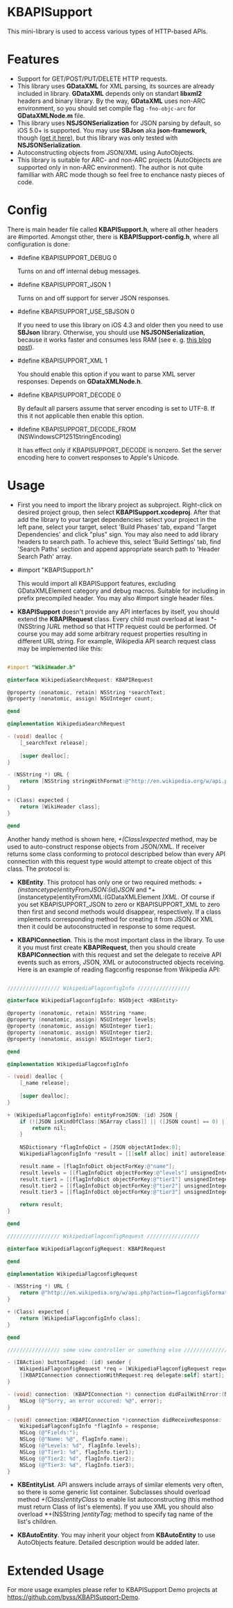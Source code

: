 KBAPISupport
============

This mini-library is used to access various types of HTTP-based APIs.

Features
========

* Support for GET/POST/PUT/DELETE HTTP requests.
* This library uses **GDataXML** for XML parsing, its sources are already included in library. **GDataXML** depends only on standart **libxml2** headers and binary library. By the way, **GDataXML** uses non-ARC environment, so you should set compile flag `-fno-objc-arc` for **GDataXMLNode.m** file.
* This library uses **NSJSONSerialization** for JSON parsing by default, so iOS 5.0+ is supported. You may use **SBJson** aka **json-framework**, though (<a href="https://github.com/stig/json-framework">get it here</a>), but this library was only tested with **NSJSONSerialization**.
* Autoconstructing objects from JSON/XML using AutoObjects.
* This library is suitable for ARC- and non-ARC projects (AutoObjects are supported only in non-ARC environment). The author is not quite familliar with ARC mode though so feel free to enchance nasty pieces of code.

Config
======

There is main header file called **KBAPISupport.h**, where all other headers are #imported. Amongst other, there is **KBAPISupport-config.h**, where all configuration is done:

* \#define KBAPISUPPORT\_DEBUG 0

	Turns on and off internal debug messages.

* \#define KBAPISUPPORT\_JSON 1

	Turns on and off support for server JSON responses.

* \#define KBAPISUPPORT\_USE\_SBJSON 0

	If you need to use this library on iOS 4.3 and older then you need to use **SBJson** library. Otherwise, you should use **NSJSONSerialization**, because it works faster and consumes less RAM (see e. g. <a href="http://blog.skulptstudio.com/nsjsonserialization-vs-sbjson-performance">this blog post</a>).

* \#define KBAPISUPPORT\_XML 1

	You should enable this option if you want to parse XML server responses. Depends on **GDataXMLNode.h**.

* \#define KBAPISUPPORT\_DECODE 0

	By default all parsers assume that server encoding is set to UTF-8. If this it not applicable then enable this option.

* \#define KBAPISUPPORT\_DECODE\_FROM (NSWindowsCP1251StringEncoding)

	It has effect only if KBAPISUPPORT_DECODE is nonzero. Set the server encoding here to convert responses to Apple's Unicode.
	
Usage
=====

* First you need to import the library project as subproject. Right-click on desired project group, then select **KBAPISupport.xcodeproj**. After that add the library to your target dependencies: select your project in the left pane, select your target, select 'Build Phases' tab, expand 'Target Dependencies' and click "plus" sign. You may also need to add library headers to search path. To achieve this, select 'Build Settings' tab, find 'Search Paths' section and append appropriate search path to 'Header Search Path' array.

* \#import "KBAPISupport.h"
	
	This would import all KBAPISupport features, excluding GDataXMLElement category and debug macros. Suitable for including in prefix precompiled header. You may also #import single header files.
	
* **KBAPISupport** doesn't provide any API interfaces by itself, you should extend the **KBAPIRequest** class. Every child must overload at least *-(NSString *)URL* method so that HTTP request could be performed. Of course you may add some arbitrary request properties resulting in different URL string. For example, Wikipedia API search request class may be implemented like this:

```  objective-c

#import "WikiHeader.h"

@interface WikipediaSearchRequest: KBAPIRequest

@property (nonatomic, retain) NSString *searchText;
@property (nonatomic, assign) NSUInteger count;

@end

@implementation WikipediaSearchRequest

- (void) dealloc {
	[_searchText release];
	
	[super dealloc];
}

- (NSString *) URL {
	return [NSString stringWithFormat:@"http://en.wikipedia.org/w/api.php?action=opensearch&search=%@&limit=%d", self.searchText, self.count];
}

+ (Class) expected {
	return [WikiHeader class];
}

@end


```

Another handy method is shown here, *+(Class)expected* method, may be used to auto-construct response objects from JSON/XML. If receiver returns some class conforming to protocol descripbed below than every API connection with this request type would attempt to create object of this class. The protocol is:

* **KBEntity**. This protocol has only one or two required methods: *+(instancetype)entityFromJSON:(id)JSON* and *+(instancetype)entityFromXML:(GDataXMLElement *)XML*. Of course if you set KBAPISUPPORT\_JSON to zero or KBAPISUPPORT\_XML to zero then first and second methods would disappear, respectively. If a class implements corresponding method for creating it from JSON or XML then it could be autoconstructed in response to some request.

* **KBAPIConnection**. This is the most important class in the library. To use it you must first create **KBAPIRequest**, then you should create **KBAPIConnection** with this request and set the delegate to receive API events such as errors, JSON, XML or autoconstructed objects receiving. Here is an example of reading flagconfig response from Wikipedia API:

```  objective-c

///////////////// WikipediaFlagconfigInfo /////////////////

@interface WikipediaFlagconfigInfo: NSObject <KBEntity>

@property (nonatomic, retain) NSString *name;
@property (nonatomic, assign) NSUInteger levels;
@property (nonatomic, assign) NSUInteger tier1;
@property (nonatomic, assign) NSUInteger tier2;
@property (nonatomic, assign) NSUInteger tier3;

@end

@implementation WikipediaFlagconfigInfo

- (void) dealloc {
	[_name release];
	
	[super dealloc];
}

+ (WikipediaFlagconfigInfo) entityFromJSON: (id) JSON {
	if (![JSON isKindOfClass:[NSArray class]] || ([JSON count] == 0) || ![[JSON objectAtIndex:0] isKindOfClass:[NSDictionary class]]) {
		return nil;
	}
	
	NSDictionary *flagInfoDict = [JSON objectAtIndex:0];
	WikipediaFlagconfigInfo *result = [[[self alloc] init] autorelease];

	result.name = [flagInfoDict objectForKey:@"name"];
	result.levels = [[flagInfoDict objectForKey:@"levels"] unsignedIntegerValue];
	result.tier1 = [[flagInfoDict objectForKey:@"tier1"] unsignedIntegerValue];
	result.tier2 = [[flagInfoDict objectForKey:@"tier2"] unsignedIntegerValue];
	result.tier3 = [[flagInfoDict objectForKey:@"tier3"] unsignedIntegerValue];

	return result;	
}

@end

///////////////// WikipediaFlagconfigRequest /////////////////

@interface WikipediaFlagconfigRequest: KBAPIRequest

@end

@implementation WikipediaFlagconfigRequest

- (NSString *) URL {
	return @"http://en.wikipedia.org/w/api.php?action=flagconfig&format=json";
}

+ (Class) expected {
	return [WikipediaFlagconfigInfo class];
}

@end

///////////////// some view controller or something else /////////////////

- (IBAction) buttonTapped: (id) sender {
	WikipediaFlagconfigRequest *req = [WikipediaFlagconfigRequest request];
	[[KBAPIConnection connectionWithRequest:req delegate:self] start];
}

- (void) connection: (KBAPIConnection *) connection didFailWithError:(NSError *)error {
	NSLog (@"Sorry, an error occured: %@", error);
}

- (void) connection:(KBAPIConnection *)connection didReceiveResponse: (id <KBEntity>) response {
	WikipediaFlagconfigInfo *flagInfo = response;
	NSLog (@"Fields:");
	NSLog (@"Name: %@", flagInfo.name);
	NSLog (@"Levels: %d", flagInfo.levels);
	NSLog (@"Tier1: %d", flagInfo.tier1);
	NSLog (@"Tier2: %d", flagInfo.tier2);
	NSLog (@"Tier3: %d", flagInfo.tier3);
}


```

* **KBEntityList**. API answers include arrays of similar elements very often, so there is some generic list container. Subclasses should overload method *+(Class)entityClass* to enable list autoconstructing (this method must return Class of list's elements). If you use XML you should also overload *+(NSString *)entityTag;* method to specify tag name of the list's children.

* **KBAutoEntity**. You may inherit your object from **KBAutoEntity** to use AutoObjects feature. Detailed description would be added later.

Extended Usage
==============

For more usage examples please refer to KBAPISupport Demo projects at https://github.com/byss/KBAPISupport-Demo.
